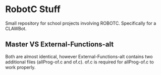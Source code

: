 # RobotC Stuff

Small repository for school projects involving ROBOTC.
Specifically for a CLAWBot.

## Master VS External-Functions-alt

Both are almost identical, however External-Functions-alt contains two additional files (allProg-of.c and of.c). of.c is required for allProg-of.c to work properly.
